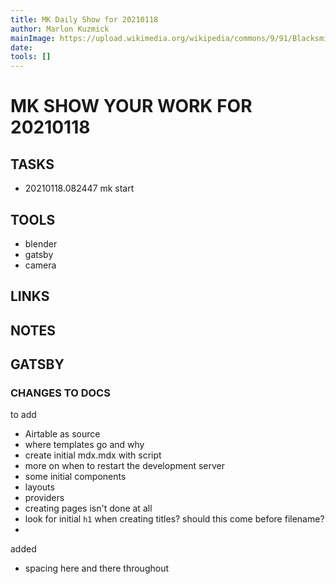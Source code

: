 ```yaml
---
title: MK Daily Show for 20210118
author: Marlon Kuzmick
mainImage: https://upload.wikimedia.org/wikipedia/commons/9/91/Blacksmith_tools_2.jpg
date:
tools: []
---
```


# MK SHOW YOUR WORK FOR 20210118

## TASKS

- 20210118.082447 mk start

## TOOLS

- blender
- gatsby
- camera

## LINKS

## NOTES

## GATSBY

### CHANGES TO DOCS

to add

- Airtable as source
- where templates go and why
- create initial mdx.mdx with script
- more on when to restart the development server
- some initial components
- layouts
- providers
- creating pages isn't done at all
- look for initial `h1` when creating titles? should this come before filename?
- 

added

- spacing here and there throughout
